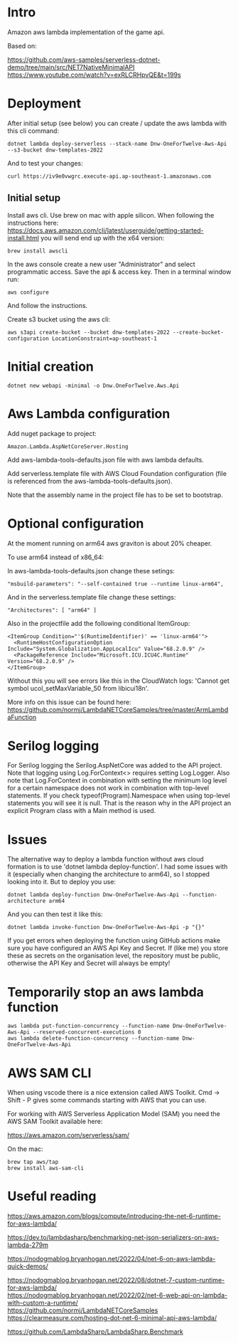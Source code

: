 # Intro

Amazon aws lambda implementation of the game api.

Based on:

https://github.com/aws-samples/serverless-dotnet-demo/tree/main/src/NET7NativeMinimalAPI
https://www.youtube.com/watch?v=exRLCRHpvQE&t=199s

# Deployment

After initial setup (see below) you can create / update the aws lambda with this cli command:

```
dotnet lambda deploy-serverless --stack-name Dnw-OneForTwelve-Aws-Api --s3-bucket dnw-templates-2022
```

And to test your changes:

```
curl https://iv9e0vwgrc.execute-api.ap-southeast-1.amazonaws.com
```

## Initial setup

Install aws cli. Use brew on mac with apple silicon. When following the instructions here: https://docs.aws.amazon.com/cli/latest/userguide/getting-started-install.html you will send end up with the x64 version:

```
brew install awscli
```

In the aws console create a new user "Administrator" and select programmatic access. Save the api & access key. Then in a terminal window run:

```
aws configure
```

And follow the instructions.

Create s3 bucket using the aws cli:

```
aws s3api create-bucket --bucket dnw-templates-2022 --create-bucket-configuration LocationConstraint=ap-southeast-1
```

# Initial creation

```
dotnet new webapi -minimal -o Dnw.OneForTwelve.Aws.Api
```

# Aws Lambda configuration

Add nuget package to project:

```
Amazon.Lambda.AspNetCoreServer.Hosting
```

Add aws-lambda-tools-defaults.json file with aws lambda defaults.

Add serverless.template file with AWS Cloud Foundation configuration (file is referenced from the aws-lambda-tools-defaults.json). 

Note that the assembly name in the project file has to be set to bootstrap.

# Optional configuration

At the moment running on arm64 aws graviton is about 20% cheaper.

To use arm64 instead of x86_64:

In aws-lambda-tools-defaults.json change these setings:

```
"msbuild-parameters": "--self-contained true --runtime linux-arm64",
```

And in the serverless.template file change these settings:

```
"Architectures": [ "arm64" ]
```

Also in the projectfile add the following conditional ItemGroup:

```
<ItemGroup Condition="'$(RuntimeIdentifier)' == 'linux-arm64'">
  <RuntimeHostConfigurationOption Include="System.Globalization.AppLocalIcu" Value="68.2.0.9" />
  <PackageReference Include="Microsoft.ICU.ICU4C.Runtime" Version="68.2.0.9" />
</ItemGroup>
```

Without this you will see errors like this in the CloudWatch logs: 'Cannot get symbol ucol_setMaxVariable_50 from libicui18n'.

More info on this issue can be found here: https://github.com/normj/LambdaNETCoreSamples/tree/master/ArmLambdaFunction

# Serilog logging

For Serilog logging the Serilog.AspNetCore was added to the API project. Note that logging using Log.ForContext<> requires setting Log.Logger. Also note that Log.ForContext<Program> in combination with setting the minimum log level for a certain namespace does not work in combination with top-level statements. If you check typeof(Program).Namespace when using top-level statements you will see it is null. That is the reason why in the API project an explicit Program class with a Main method is used.   

# Issues

The alternative way to deploy a lambda function without aws cloud formation is to use 'dotnet lambda deploy-function'. I had some issues with it (especially when changing the architecture to arm64), so I stopped looking into it. But to deploy you use:

```
dotnet lambda deploy-function Dnw-OneForTwelve-Aws-Api --function-architecture arm64
```

And you can then test it like this:

```
dotnet lambda invoke-function Dnw-OneForTwelve-Aws-Api -p "{}"
```

If you get errors when deploying the function using GitHub actions make sure you have configured an AWS Api Key and Secret. If (like me) you store these as secrets on the organisation level, the repository must be public, otherwise the API Key and Secret will always be empty!   

# Temporarily stop an aws lambda function

```
aws lambda put-function-concurrency --function-name Dnw-OneForTwelve-Aws-Api --reserved-concurrent-executions 0
aws lambda delete-function-concurrency --function-name Dnw-OneForTwelve-Aws-Api
```

# AWS SAM CLI 

When using vscode there is a nice extension called AWS Toolkit. Cmd -> Shift - P gives some commands starting with AWS that you can use.

For working with AWS Serverless Application Model (SAM) you need the AWS SAM Toolkit available here:

https://aws.amazon.com/serverless/sam/

On the mac:

```
brew tap aws/tap
brew install aws-sam-cli
```

# Useful reading

https://aws.amazon.com/blogs/compute/introducing-the-net-6-runtime-for-aws-lambda/

https://dev.to/lambdasharp/benchmarking-net-json-serializers-on-aws-lambda-279m

https://nodogmablog.bryanhogan.net/2022/04/net-6-on-aws-lambda-quick-demos/

https://nodogmablog.bryanhogan.net/2022/08/dotnet-7-custom-runtime-for-aws-lambda/  
https://nodogmablog.bryanhogan.net/2022/02/net-6-web-api-on-lambda-with-custom-a-runtime/  
https://github.com/normj/LambdaNETCoreSamples  
https://clearmeasure.com/hosting-dot-net-6-minimal-api-aws-lambda/

https://github.com/LambdaSharp/LambdaSharp.Benchmark
